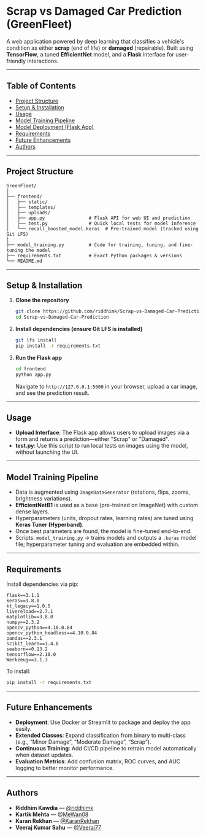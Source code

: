 # Scrap vs Damaged Car Prediction (GreenFleet)

A web application powered by deep learning that classifies a vehicle's condition as either **scrap** (end of life) or **damaged** (repairable). Built using **TensorFlow**, a tuned **EfficientNet** model, and a **Flask** interface for user-friendly interactions.

---

## Table of Contents

* [Project Structure](#project-structure)
* [Setup & Installation](#setup--installation)
* [Usage](#usage)
* [Model Training Pipeline](#model-training-pipeline)
* [Model Deployment (Flask App)](#model-deployment-flask-app)
* [Requirements](#requirements)
* [Future Enhancements](#future-enhancements)
* [Authors](#authors)

---

## Project Structure

```
GreenFleet/
│
├── frontend/
│   ├── static/               
│   ├── templates/            
│   ├── uploads/              
│   ├── app.py                # Flask API for web UI and prediction
│   ├── test.py               # Quick local tests for model inference
│   └── recall_boosted_model.keras  # Pre-trained model (tracked using Git LFS)
│
├── model_training.py         # Code for training, tuning, and fine-tuning the model
├── requirements.txt          # Exact Python packages & versions
└── README.md                 
```

---

## Setup & Installation

1. **Clone the repository**

   ```bash
   git clone https://github.com/riddhimk/Scrap-vs-Damaged-Car-Prediction.git
   cd Scrap-vs-Damaged-Car-Prediction
   ```

2. **Install dependencies (ensure Git LFS is installed)**

   ```bash
   git lfs install
   pip install -r requirements.txt
   ```

3. **Run the Flask app**

   ```bash
   cd frontend
   python app.py
   ```

   Navigate to `http://127.0.0.1:5000` in your browser, upload a car image, and see the prediction result.

---

## Usage

* **Upload Interface**: The Flask app allows users to upload images via a form and returns a prediction—either "Scrap" or "Damaged".
* **test.py**: Use this script to run local tests on images using the model, without launching the UI.

---

## Model Training Pipeline

* Data is augmented using `ImageDataGenerator` (rotations, flips, zooms, brightness variations).
* **EfficientNetB1** is used as a base (pre-trained on ImageNet) with custom dense layers.
* Hyperparameters (units, dropout rates, learning rates) are tuned using **Keras Tuner (Hyperband)**.
* Once best parameters are found, the model is fine-tuned end-to-end.
* Scripts: `model_training.py` → trains models and outputs a `.keras` model file; hyperparameter tuning and evaluation are embedded within.

---

## Requirements

Install dependencies via pip:

```
flask==3.1.1
keras==3.8.0
kt_legacy==1.0.5
livereload==2.7.1
matplotlib==3.8.0
numpy==2.3.2
opencv_python==4.10.0.84
opencv_python_headless==4.10.0.84
pandas==2.3.1
scikit_learn==1.4.0
seaborn==0.13.2
tensorflow==2.18.0
Werkzeug==3.1.3
```

To install:

```bash
pip install -r requirements.txt
```

---

## Future Enhancements

* **Deployment**: Use Docker or Streamlit to package and deploy the app easily.
* **Extended Classes**: Expand classification from binary to multi-class (e.g., “Minor Damage”, “Moderate Damage”, “Scrap”).
* **Continuous Training**: Add CI/CD pipeline to retrain model automatically when dataset updates.
* **Evaluation Metrics**: Add confusion matrix, ROC curves, and AUC logging to better monitor performance.

---

## Authors

* **Riddhim Kawdia** — [@riddhimk](https://github.com/riddhimk)
* **Kartik Mehta** — [@MeWan08](https://github.com/MeWan08)
* **Karan Rekhan** — [@KaranRekhan](https://github.com/KaranRekhan)
* **Veeraj Kumar Sahu** — [@Veeraj77](https://github.com/Veeraj77)
